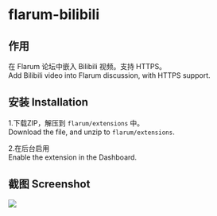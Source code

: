 # flarum-bilibili

## 作用
在 Flarum 论坛中嵌入 Bilibili 视频。支持 HTTPS。  
Add Bilibili video into Flarum discussion, with HTTPS support.

## 安装 Installation
1.下载ZIP，解压到 `flarum/extensions` 中。  
Download the file, and unzip to `flarum/extensions`.

2.在后台启用  
Enable the extension in the Dashboard.

## 截图 Screenshot  
![](https://i.imgur.com/ZYouShS.jpg)
